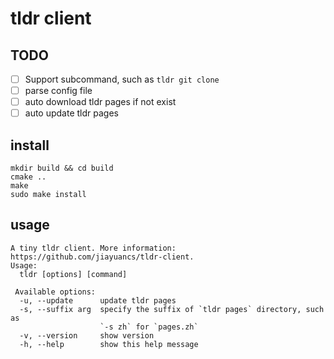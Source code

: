 # tldr client

## TODO

- [ ] Support subcommand, such as `tldr git clone`
- [ ] parse config file
- [ ] auto download tldr pages if not exist
- [ ] auto update tldr pages

## install

```shell
mkdir build && cd build
cmake ..
make
sudo make install
```

## usage

```shell
A tiny tldr client. More information: https://github.com/jiayuancs/tldr-client.
Usage:
  tldr [options] [command]

 Available options:
  -u, --update      update tldr pages
  -s, --suffix arg  specify the suffix of `tldr pages` directory, such as 
                    `-s zh` for `pages.zh`
  -v, --version     show version
  -h, --help        show this help message
```
